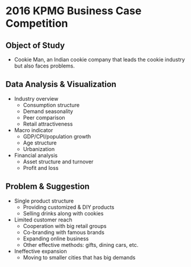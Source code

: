 # 2016 KPMG Business Case Competition

## Object of Study
* Cookie Man, an Indian cookie company that leads the cookie industry but also faces problems.

## Data Analysis & Visualization
* Industry overview
  * Consumption structure
  * Demand seasonality
  * Peer comparison
  * Retail attractiveness
* Macro indicator
  * GDP/CPI/population growth
  * Age structure
  * Urbanization
* Financial analysis
  * Asset structure and turnover
  * Profit and loss
  
## Problem & Suggestion
* Single product structure
  * Providing customized & DIY products
  * Selling drinks along with cookies 
* Limited customer reach
  * Cooperation with big retail groups
  * Co-branding with famous brands
  * Expanding online business
  * Other effective methods: gifts, dining cars, etc.
* Ineffective expansion
  * Moving to smaller cities that has big demands
